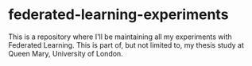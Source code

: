 # federated-learning-experiments

This is a repository where I'll be maintaining all my experiments with Federated Learning. This is part of, but not limited to, my thesis study at Queen Mary, University of London.

